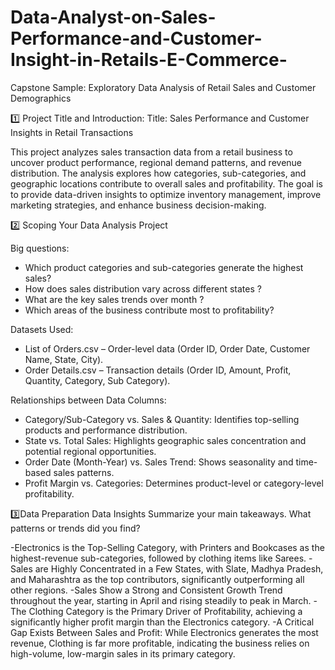# Data-Analyst-on-Sales-Performance-and-Customer-Insight-in-Retails-E-Commerce-

Capstone Sample: Exploratory Data Analysis of Retail Sales and Customer Demographics

1️⃣ Project Title and Introduction:
Title: Sales Performance and Customer Insights in Retail Transactions

This project analyzes sales transaction data from a retail business to uncover product performance, regional demand patterns, and revenue distribution. The analysis explores how categories, sub-categories, and geographic locations contribute to overall sales and profitability. The goal is to provide data-driven insights to optimize inventory management, improve marketing strategies, and enhance business decision-making.

2️⃣ Scoping Your Data Analysis Project

Big questions:
- Which product categories and sub-categories generate the highest sales?
- How does sales distribution vary across different states ?
- What are the key sales trends over month ?
- Which areas of the business contribute most to profitability?

Datasets Used:
- List of Orders.csv – Order-level data (Order ID, Order Date, Customer Name, State, City).
- Order Details.csv – Transaction details (Order ID, Amount, Profit, Quantity, Category, Sub Category).

Relationships between Data Columns:
- Category/Sub-Category vs. Sales & Quantity: Identifies top-selling products and performance distribution.
- State vs. Total Sales: Highlights geographic sales concentration and potential regional opportunities.
- Order Date (Month-Year) vs. Sales Trend: Shows seasonality and time-based sales patterns.
- Profit Margin vs. Categories: Determines product-level or category-level profitability.

3️⃣Data Preparation Data Insights
Summarize your main takeaways. What patterns or trends did you find?

-Electronics is the Top-Selling Category, with Printers and Bookcases as the highest-revenue sub-categories, followed by clothing items like Sarees.
-Sales are Highly Concentrated in a Few States, with Slate, Madhya Pradesh, and Maharashtra as the top contributors, significantly outperforming all other regions.
-Sales Show a Strong and Consistent Growth Trend throughout the year, starting in April and rising steadily to peak in March.
-The Clothing Category is the Primary Driver of Profitability, achieving a significantly higher profit margin than the Electronics category.
-A Critical Gap Exists Between Sales and Profit: While Electronics generates the most revenue, Clothing is far more profitable, indicating the business relies on high-volume, low-margin sales in its primary category.
